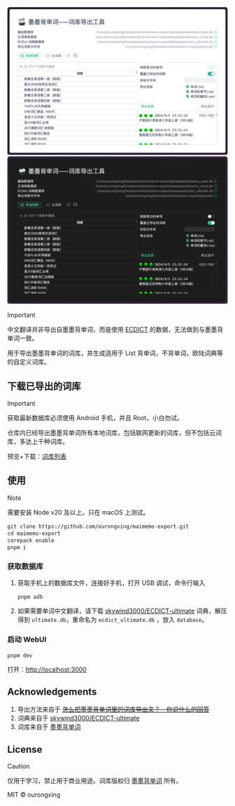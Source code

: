 ![](assets/preview.light.png#gh-light-mode-only)
![](assets/preview.dark.png#gh-dark-mode-only)

> [!IMPORTANT]
> 中文翻译并非导出自墨墨背单词，而是使用 [ECDICT](https://github.com/skywind3000/ECDICT-ultimate) 的数据，无法做到与墨墨背单词一致。

用于导出墨墨背单词的词库，并生成适用于 List 背单词，不背单词，欧陆词典等的自定义词库。

## 下载已导出的词库

> [!IMPORTANT]
> 获取最新数据库必须使用 Android 手机，并且 Root，小白勿试。

仓库内已经导出墨墨背单词所有本地词库，包括联网更新的词库，但不包括云词库，多达上千种词库。

预览+下载：[词库列表](./词库.md)

## 使用
> [!NOTE]
> 需要安装 Node v20 及以上。只在 macOS 上测试。

```shell
git clone https://github.com/ourongxing/maimemo-export.git
cd maimemo-export
corepack enable
pnpm i
```

### 获取数据库

1. 获取手机上的数据库文件，连接好手机，打开 USB 调试，命令行输入
   ```shell
   pnpm adb
   ```

2. 如果需要单词中文翻译，请下载 [skywind3000/ECDICT-ultimate](https://github.com/skywind3000/ECDICT-ultimate/releases/download/1.0.0/ecdict-ultimate-sqlite.zip) 词典，解压得到 `ultimate.db`，重命名为 `ecdict_ultimate.db` ，放入 `database`。

### 启动 WebUI

```shell
pnpm dev
```

打开：[http://localhost:3000](http://localhost:3000)

## Acknowledgements

1. 导出方法来自于 ~~[怎么把墨墨背单词里的词库导出来？ - 你说什么的回答](https://www.zhihu.com/question/392654371/answer/1345899232)~~
2. 词典来自于 [skywind3000/ECDICT-ultimate](https://github.com/skywind3000/ECDICT-ultimate)
3. 词库来自于 [墨墨背单词](https://www.maimemo.com/)

## License

> [!CAUTION]
> 仅用于学习，禁止用于商业用途。词库版权归 [墨墨背单词](https://www.maimemo.com/) 所有。

MIT © ourongxing
